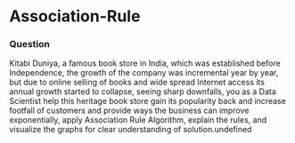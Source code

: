 # Association-Rule
### Question 
Kitabi Duniya, a famous book store in India, which was established before Independence, the growth of the company was incremental year by year, but due to online selling of books and wide spread Internet access its annual growth started to collapse, seeing sharp downfalls, you as a Data Scientist help this heritage book store gain its popularity back and increase footfall of customers and provide ways the business can improve exponentially, apply Association Rule Algorithm, explain the rules, and visualize the graphs for clear understanding of solution.undefined
